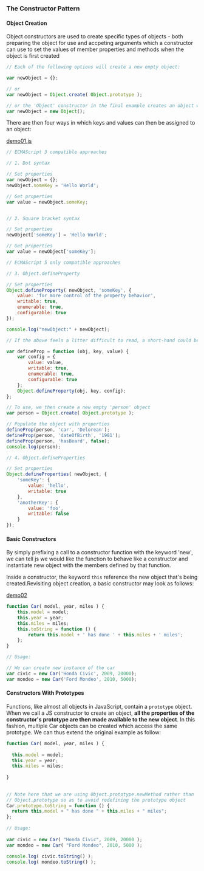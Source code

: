 ### The Constructor Pattern

#### Object Creation

Object constructors are used to create specific types of objects - both preparing the object for use and accpeting 
arguments which a constructor can use to set the values of member properties and methods when the object is first created

```javascript
// Each of the following options will create a new empty object:

var newObject = {};

// or
var newObject = Object.create( Object.prototype );

// or the 'Object' constructor in the final example creates an object wrapper for a specific value
var newObject = new Object();
```

There are then four ways in which keys and values can then be assigned to an object:

[demo01.js](#)

```javascript
// ECMAScript 3 compatible approaches

// 1. Dot syntax

// Set properties
var newObject = {};
newObject.someKey = 'Hello World';

// Get properties
var value = newObject.someKey;


// 2. Square bracket syntax

// Set properties
newObject['someKey'] = 'Hello World';

// Get properties
var value = newObject['someKey'];

// ECMAScript 5 only compatible approaches

// 3. Object.defineProperty

// Set properties
Object.defineProperty( newObject, 'someKey', {
    value: 'for more control of the property behavior',
    writable: true,
    enumerable: true,
    configurable: true
});

console.log("newObject:" + newObject);

// If the above feels a litter difficult to read, a short-hand could be written as follows:

var defineProp = function (obj, key, value) {
    var config = {
        value: value,
        writable: true,
        enumerable: true,
        configurable: true
    };
    Object.defineProperty(obj, key, config);
};

// To use, we then create a new empty 'person' object
var person = Object.create( Object.prototype );

// Populate the object with properties
defineProp(person, 'car', 'Delorean');
defineProp(person, 'dateOfBirth', '1981');
defineProp(person, 'hasBeard', false);
console.log(person);

// 4. Object.defineProperties

// Set properties
Object.defineProperties( newObject, {
    'someKey': {
        value: 'hello',
        writable: true
    },
    'anotherKey': {
        value: 'foo',
        writable: false
    }
});

```

#### Basic Constructors

By simply prefixing a call to a constructor function with the keyword 'new', we can tell js we would like the
function to behave like a constructor and instantiate new object with the members defined by that function.

Inside a constructor, the keyword `this` reference the new object that's being created.Revisiting object creation,
a basic constructor may look as follows:

[demo02]()

```javascript
function Car( model, year, miles ) {
    this.model = model;
    this.year = year;
    this.miles = miles;
    this.toString = function () {
        return this.model + ' has done ' + this.miles + ' miles';
    };
}

// Usage:

// We can create new instance of the car
var civic = new Car('Honda Civic', 2009, 20000);
var mondeo = new Car('Ford Mondeo', 2010, 5000);
```

#### Constructors With Prototypes

Functions, like almost all objects in JavaScript, contain a `prototype` object. When we call a JS
constructor to create an object, **all the properties of the constructor's prototype are then made
available to the new object**. In this fashion, multiple Car objects can be created which access the
same prototype. We can thus extend the original example as follow:

```javascript
function Car( model, year, miles ) {
 
  this.model = model;
  this.year = year;
  this.miles = miles;
 
}
 
 
// Note here that we are using Object.prototype.newMethod rather than
// Object.prototype so as to avoid redefining the prototype object
Car.prototype.toString = function () {
  return this.model + " has done " + this.miles + " miles";
};
 
// Usage:
 
var civic = new Car( "Honda Civic", 2009, 20000 );
var mondeo = new Car( "Ford Mondeo", 2010, 5000 );
 
console.log( civic.toString() );
console.log( mondeo.toString() );
```






